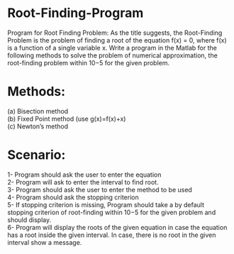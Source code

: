 # Root-Finding-Program
Program for Root Finding Problem: As the title suggests, the Root-Finding Problem 
is the problem of finding a root of the equation f(x) = 0, where f(x) is a function of a 
single variable x. Write a program in the Matlab for the following methods to solve 
the problem of numerical approximation, the root-finding problem within 10−5 for the 
given problem. 
 
# Methods: 
(a) Bisection method <br />
(b) Fixed Point method (use g(x)=f(x)+x) <br />
(c) Newton’s method <br />

# Scenario: 
1- Program should ask the user to enter the equation <br />
2- Program will ask to enter the interval to find root. <br />
3- Program should ask the user to enter the method to be used <br />
4- Program should ask the stopping criterion <br />
5- If stopping criterion is missing, Program should take a by default stopping criterion of root-finding within 10−5 for the given problem and should display. <br />
6- Program will display the roots of the given equation in case the equation has a root inside the given interval. In case, there is no root in the given interval show a message. <br />
